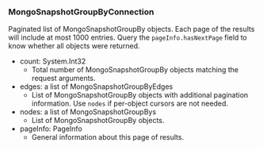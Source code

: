 ### MongoSnapshotGroupByConnection
Paginated list of MongoSnapshotGroupBy objects. Each page of the results will include at most 1000 entries. Query the `pageInfo.hasNextPage` field to know whether all objects were returned.

- count: System.Int32
  - Total number of MongoSnapshotGroupBy objects matching the request arguments.
- edges: a list of MongoSnapshotGroupByEdges
  - List of MongoSnapshotGroupBy objects with additional pagination information. Use `nodes` if per-object cursors are not needed.
- nodes: a list of MongoSnapshotGroupBys
  - List of MongoSnapshotGroupBy objects.
- pageInfo: PageInfo
  - General information about this page of results.
